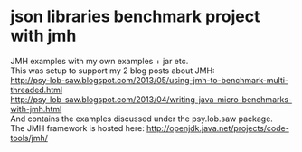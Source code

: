 json libraries benchmark project with jmh
===========

JMH examples with my own examples + jar etc.<br/>
This was setup to support my 2 blog posts about JMH:<br/>
http://psy-lob-saw.blogspot.com/2013/05/using-jmh-to-benchmark-multi-threaded.html<br/>
http://psy-lob-saw.blogspot.com/2013/04/writing-java-micro-benchmarks-with-jmh.html<br/>
And contains the examples discussed under the psy.lob.saw package.<br/>
The JMH framework is hosted here: http://openjdk.java.net/projects/code-tools/jmh/<br/>
